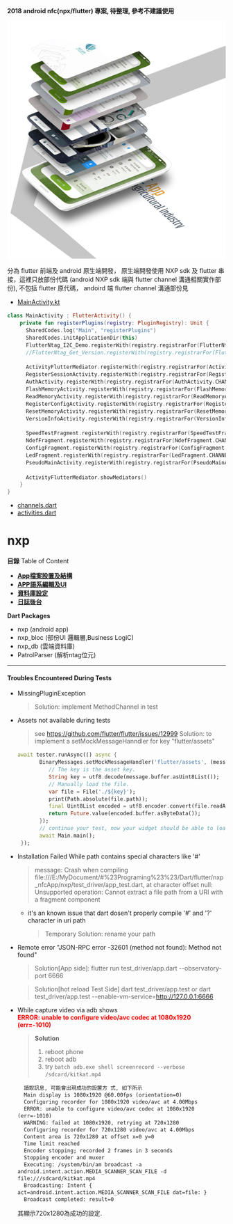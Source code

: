 
__2018 android nfc(npx/flutter) 專案, 待整理, 參考不建議使用__


![img_1.png](img_1.png)

分為 flutter 前端及 android 原生端開發，
原生端開發使用 NXP sdk 及 flutter 串接，這裡只放部份代碼 (android NXP sdk 端與 
flutter channel 溝通相關實作部份), 不包括 flutter 原代碼， andoird 端 flutter channel 溝通部份見 

- [MainActivity.kt](./android/app/src/main/kotlin/com/gknot/MainActivity.kt)
```kotlin
class MainActivity : FlutterActivity() {
    private fun registerPlugins(registry: PluginRegistry): Unit {
      SharedCodes.log("Main", "registerPlugins")
      SharedCodes.initApplicationDir(this)
      FlutterNtag_I2C_Demo.registerWith(registry.registrarFor(FlutterNtag_I2C_Demo.CHANNEL))
      //FlutterNtag_Get_Version.registerWith(registry.registrarFor(FlutterNtag_Get_Version.CHANNEL))
    
      ActivityFlutterMediator.registerWith(registry.registrarFor(ActivityFlutterMediator.CHANNEL))
      RegisterSessionActivity.registerWith(registry.registrarFor(RegisterSessionActivity.CHANNEL))
      AuthActivity.registerWith(registry.registrarFor(AuthActivity.CHANNEL))
      FlashMemoryActivity.registerWith(registry.registrarFor(FlashMemoryActivity.CHANNEL))
      ReadMemoryActivity.registerWith(registry.registrarFor(ReadMemoryActivity.CHANNEL))
      RegisterConfigActivity.registerWith(registry.registrarFor(RegisterConfigActivity.CHANNEL))
      ResetMemoryActivity.registerWith(registry.registrarFor(ResetMemoryActivity.CHANNEL))
      VersionInfoActivity.registerWith(registry.registrarFor(VersionInfoActivity.CHANNEL))
    
      SpeedTestFragment.registerWith(registry.registrarFor(SpeedTestFragment.CHANNEL))
      NdefFragment.registerWith(registry.registrarFor(NdefFragment.CHANNEL))
      ConfigFragment.registerWith(registry.registrarFor(ConfigFragment.CHANNEL))
      LedFragment.registerWith(registry.registrarFor(LedFragment.CHANNEL))
      PseudoMainActivity.registerWith(registry.registrarFor(PseudoMainActivity.CHANNEL))
    
      ActivityFlutterMediator.showMediators()
    }
}
```

- [channels.dart](./lib/platform/channels.dart)
- [activities.dart](./lib/platform/activities.dart)


# nxp

__目錄__ Table of Content

- [__App檔案設置及結構__](readme_filestructure.md) 
- [__APP語系編輯及UI__](readme_ui.md)
- [__資料庫設定__](readme_db.md)
- [__日誌後台__](readme_backend.md)

__Dart Packages__
 - nxp (android app)
 - nxp_bloc (部份UI 邏輯層,Business LogiC)
 - nxp_db (雲端資料庫)
 - PatrolParser (解析ntag位元) 


----------------------------------

#### Troubles Encountered During Tests
- MissingPluginException

    > Solution:
    >   implement MethodChannel in test


- Assets not available during tests
    > see https://github.com/flutter/flutter/issues/12999
    > Solution:
    >   to implement a setMockMessageHanndler for key "flutter/assets"

    ```dart
    await tester.runAsync(() async {
           BinaryMessages.setMockMessageHandler('flutter/assets', (message) {
              // The key is the asset key.
              String key = utf8.decode(message.buffer.asUint8List());
              // Manually load the file.
              var file = File('./${key}');
              print(Path.absolute(file.path));
              final Uint8List encoded = utf8.encoder.convert(file.readAsStringSync()) as Uint8List;
              return Future.value(encoded.buffer.asByteData());
           });
           // continue your test, now your widget should be able to load the asset
           await Main.main();
     });

    ```

- Installation Failed While path contains special characters like '#'
    > message:
    > Crash when compiling file:///E:/MyDocument/#%23Programing%23%23/Dart/flutter/nxp_nfcApp/nxp/test_driver/app_test.dart,
      at character offset null:
      Unsupported operation: Cannot extract a file path from a URI with a fragment component

    - it's an known issue that dart dosen't properly compile '#' and '?' character in uri path
        > Temporary Solution:
            rename your path

- Remote error "JSON-RPC error -32601 (method not found): Method not found"
    > Solution[App side]:
    > flutter run test_driver/app.dart --observatory-port 6666
       
    > Solution[hot reload Test Side]
    > dart test_driver/app.test
    > or
    > dart test_driver/app.test --enable-vm-service=http://127.0.0.1:6666
    

- While capture video via adb  shows  
  <span style="color:red">__ERROR: unable to configure video/avc codec at 1080x1920 (err=-1010)__</span>
  > __Solution__
  > 1) reboot phone
  > 2) reboot adb
  > 3) try ```batch
        adb.exe shell screenrecord --verbose /sdcard/kitkat.mp4```
    
        讀取訊息, 可能會出現成功的設置方 式, 如下所示   
        Main display is 1080x1920 @60.00fps (orientation=0)   
        Configuring recorder for 1080x1920 video/avc at 4.00Mbps   
        ERROR: unable to configure video/avc codec at 1080x1920 (err=-1010)   
        WARNING: failed at 1080x1920, retrying at 720x1280   
        Configuring recorder for 720x1280 video/avc at 4.00Mbps   
        Content area is 720x1280 at offset x=0 y=0   
        Time limit reached   
        Encoder stopping; recorded 2 frames in 3 seconds   
        Stopping encoder and muxer   
        Executing: /system/bin/am broadcast -a android.intent.action.MEDIA_SCANNER_SCAN_FILE -d file:///sdcard/kitkat.mp4   
        Broadcasting: Intent { act=android.intent.action.MEDIA_SCANNER_SCAN_FILE dat=file: }   
        Broadcast completed: result=0   
    
    其顯示720x1280為成功的設定.

